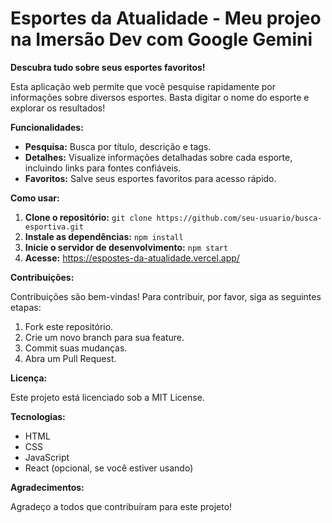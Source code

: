 # Esportes da Atualidade - Meu projeo na Imersão Dev com Google Gemini

**Descubra tudo sobre seus esportes favoritos!**

Esta aplicação web permite que você pesquise rapidamente por informações sobre diversos esportes. Basta digitar o nome do esporte e explorar os resultados!

**Funcionalidades:**

* **Pesquisa:** Busca por título, descrição e tags.
* **Detalhes:** Visualize informações detalhadas sobre cada esporte, incluindo links para fontes confiáveis.
* **Favoritos:** Salve seus esportes favoritos para acesso rápido.

**Como usar:**

1. **Clone o repositório:** `git clone https://github.com/seu-usuario/busca-esportiva.git`
2. **Instale as dependências:** `npm install`
3. **Inicie o servidor de desenvolvimento:** `npm start`
4. **Acesse:** https://espostes-da-atualidade.vercel.app/

**Contribuições:**

Contribuições são bem-vindas! Para contribuir, por favor, siga as seguintes etapas:

1. Fork este repositório.
2. Crie um novo branch para sua feature.
3. Commit suas mudanças.
4. Abra um Pull Request.

**Licença:**

Este projeto está licenciado sob a MIT License.

**Tecnologias:**

* HTML
* CSS
* JavaScript
* React (opcional, se você estiver usando)

**Agradecimentos:**

Agradeço a todos que contribuíram para este projeto!
